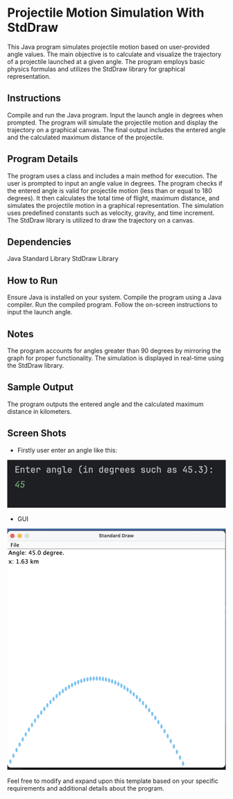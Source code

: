# Projectile Motion Simulation With StdDraw
This Java program simulates projectile motion based on user-provided angle values. The main objective is to calculate and visualize the trajectory of a projectile launched at a given angle. The program employs basic physics formulas and utilizes the StdDraw library for graphical representation.

## Instructions
Compile and run the Java program.
Input the launch angle in degrees when prompted.
The program will simulate the projectile motion and display the trajectory on a graphical canvas.
The final output includes the entered angle and the calculated maximum distance of the projectile.

## Program Details
The program uses a class and includes a main method for execution.
The user is prompted to input an angle value in degrees.
The program checks if the entered angle is valid for projectile motion (less than or equal to 180 degrees).
It then calculates the total time of flight, maximum distance, and simulates the projectile motion in a graphical representation.
The simulation uses predefined constants such as velocity, gravity, and time increment.
The StdDraw library is utilized to draw the trajectory on a canvas.

## Dependencies
Java Standard Library
StdDraw Library

## How to Run
Ensure Java is installed on your system.
Compile the program using a Java compiler.
Run the compiled program.
Follow the on-screen instructions to input the launch angle.

## Notes
The program accounts for angles greater than 90 degrees by mirroring the graph for proper functionality.
The simulation is displayed in real-time using the StdDraw library.

## Sample Output
The program outputs the entered angle and the calculated maximum distance in kilometers.


## Screen Shots

* Firstly user enter an angle like this:

![](/screenshots/User.png)

* GUI

![](/screenshots/Program-GUI.png)

Feel free to modify and expand upon this template based on your specific requirements and additional details about the program.


